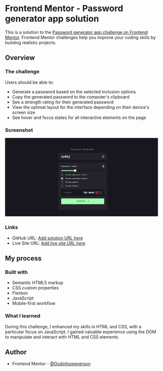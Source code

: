 # Frontend Mentor - Password generator app solution

This is a solution to the [Password generator app challenge on Frontend Mentor](https://www.frontendmentor.io/challenges/password-generator-app-Mr8CLycqjh). Frontend Mentor challenges help you improve your coding skills by building realistic projects. 

## Overview

### The challenge

Users should be able to:

- Generate a password based on the selected inclusion options
- Copy the generated password to the computer's clipboard
- See a strength rating for their generated password
- View the optimal layout for the interface depending on their device's screen size
- See hover and focus states for all interactive elements on the page

### Screenshot

![](./assets/images/screenshot.png)

### Links

- GitHub URL: [Add solution URL here](https://github.com/Godinhoweverson/password-generator-app)
- Live Site URL: [Add live site URL here](https://godinhoweverson.github.io/password-generator-app/)

## My process

### Built with

- Semantic HTML5 markup
- CSS custom properties
- Flexbox
- JavaScript
- Mobile-first workflow

### What I learned

During this challenge, I enhanced my skills in HTML and CSS, with a particular focus on JavaScript. I gained valuable experience using the DOM to manipulate and interact with HTML and CSS elements.

## Author
- Frontend Mentor - [@Godinhoweverson](https://www.frontendmentor.io/profile/Godinhoweverson)
